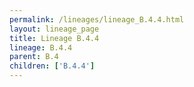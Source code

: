 ```yaml
---
permalink: /lineages/lineage_B.4.4.html
layout: lineage_page
title: Lineage B.4.4
lineage: B.4.4
parent: B.4
children: ['B.4.4']
---
```

